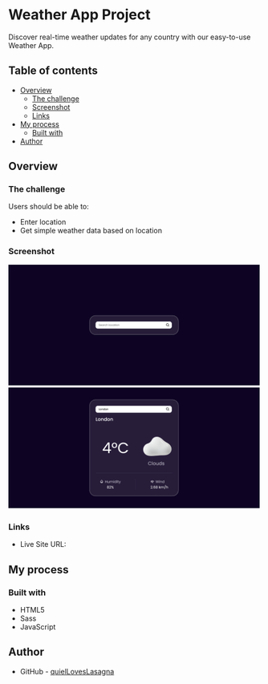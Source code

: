 # Weather App Project

Discover real-time weather updates for any country with our easy-to-use Weather App.

## Table of contents

- [Overview](#overview)
  - [The challenge](#the-challenge)
  - [Screenshot](#screenshot)
  - [Links](#links)
- [My process](#my-process)
  - [Built with](#built-with)
- [Author](#author)

## Overview

### The challenge

Users should be able to:

- Enter location
- Get simple weather data based on location

### Screenshot

![Project Overview](./assets/preview-1.png)
![Project Overview](./assets/preview-2.png)

### Links

- Live Site URL: []()

## My process

### Built with

- HTML5
- Sass
- JavaScript

## Author

- GitHub - [quielLovesLasagna](https://github.com/quielLovesLasagna)
